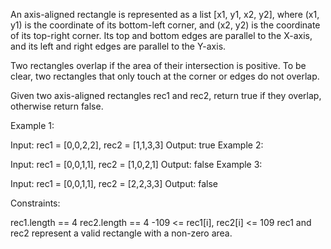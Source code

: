 An axis-aligned rectangle is represented as a list [x1, y1, x2, y2], where (x1, y1) is the coordinate of its bottom-left corner, and (x2, y2) is the coordinate of its top-right corner. Its top and bottom edges are parallel to the X-axis, and its left and right edges are parallel to the Y-axis.

Two rectangles overlap if the area of their intersection is positive. To be clear, two rectangles that only touch at the corner or edges do not overlap.

Given two axis-aligned rectangles rec1 and rec2, return true if they overlap, otherwise return false.

 

Example 1:

Input: rec1 = [0,0,2,2], rec2 = [1,1,3,3]
Output: true
Example 2:

Input: rec1 = [0,0,1,1], rec2 = [1,0,2,1]
Output: false
Example 3:

Input: rec1 = [0,0,1,1], rec2 = [2,2,3,3]
Output: false
 

Constraints:

rec1.length == 4
rec2.length == 4
-109 <= rec1[i], rec2[i] <= 109
rec1 and rec2 represent a valid rectangle with a non-zero area.